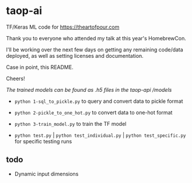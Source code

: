 # taop-ai
TF/Keras ML code for https://theartofpour.com

Thank you to everyone who attended my talk at this year's HomebrewCon.

I'll be working over the next few days on getting any remaining code/data deployed, as well as setting licenses and documentation.

Case in point, this README.

Cheers!

*The trained models can be found as .h5 files in the taop-api /models*

- `python 1-sql_to_pickle.py` to query and convert data to pickle format

- `python 2-pickle_to_one_hot.py` to convert data to one-hot format

- `python 3-train_model.py` to train the TF model

- `python test.py` | `python test_individual.py` | `python test_specific.py`
for specific testing runs

## todo
* Dynamic input dimensions